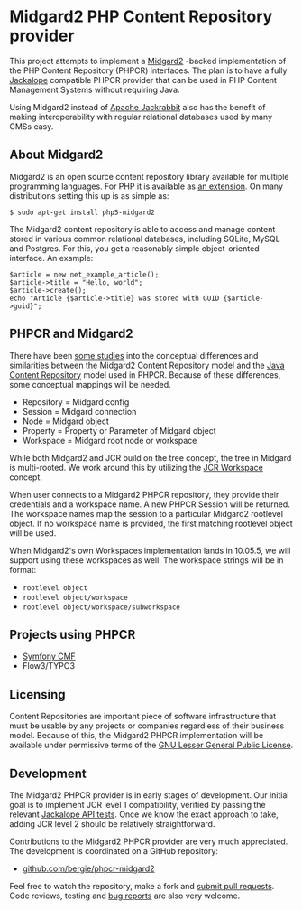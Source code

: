Midgard2 PHP Content Repository provider
========================================

This project attempts to implement a [Midgard2](http://midgard2.org/) -backed implementation of the PHP Content Repository (PHPCR) interfaces. The plan is to have a fully [Jackalope](http://jackalope.github.com/) compatible PHPCR provider that can be used in PHP Content Management Systems without requiring Java.

Using Midgard2 instead of [Apache Jackrabbit](http://jackrabbit.apache.org/) also has the benefit of making interoperability with regular relational databases used by many CMSs easy.

## About Midgard2

Midgard2 is an open source content repository library available for multiple programming languages. For PHP it is available as [an extension](https://github.com/midgardproject/midgard-php5). On many distributions setting this up is as simple as:

    $ sudo apt-get install php5-midgard2

The Midgard2 content repository is able to access and manage content stored in various common relational databases, including SQLite, MySQL and Postgres. For this, you get a reasonably simple object-oriented interface. An example:

    $article = new net_example_article();
    $article->title = "Hello, world";
    $article->create();
    echo "Article {$article->title} was stored with GUID {$article->guid}";

## PHPCR and Midgard2

There have been [some studies](http://bergie.iki.fi/blog/what_is_a_content_repository/) into the conceptual differences and similarities between the Midgard2 Content Repository model and the [Java Content Repository](http://en.wikipedia.org/wiki/Content_repository_API_for_Java) model used in PHPCR. Because of these differences, some conceptual mappings will be needed.

* Repository = Midgard config
* Session = Midgard connection
* Node = Midgard object
* Property = Property or Parameter of Midgard object
* Workspace = Midgard root node or workspace

While both Midgard2 and JCR build on the tree concept, the tree in Midgard is multi-rooted. We work around this by utilizing the [JCR Workspace](http://www.day.com/maven/jsr170/javadocs/jcr-1.0/javax/jcr/Workspace.html) concept.

When user connects to a Midgard2 PHPCR repository, they provide their credentials and a workspace name. A new PHPCR Session will be returned. The workspace names map the session to a particular Midgard2 rootlevel object. If no workspace name is provided, the first matching rootlevel object will be used.

When Midgard2's own Workspaces implementation lands in 10.05.5, we will support using these workspaces as well. The workspace strings will be in format:

* `rootlevel object`
* `rootlevel object/workspace`
* `rootlevel object/workspace/subworkspace`

## Projects using PHPCR

* [Symfony CMF](http://pooteeweet.org/blog/0/1912#m1912)
* Flow3/TYPO3

## Licensing

Content Repositories are important piece of software infrastructure that must be usable by any projects or companies regardless of their business model. Because of this, the Midgard2 PHPCR implementation will be available under permissive terms of the [GNU Lesser General Public License](http://www.gnu.org/licenses/lgpl-2.1.html).

## Development

The Midgard2 PHPCR provider is in early stages of development. Our initial goal is to implement JCR level 1 compatibility, verified by passing the relevant [Jackalope API tests](https://github.com/jackalope/jackalope-api-tests). Once we know the exact approach to take, adding JCR level 2 should be relatively straightforward.

Contributions to the Midgard2 PHPCR provider are very much appreciated. The development is coordinated on a GitHub repository:

* [github.com/bergie/phpcr-midgard2](https://github.com/bergie/phpcr-midgard2)

Feel free to watch the repository, make a fork and [submit pull requests](http://help.github.com/pull-requests/). Code reviews, testing and [bug reports](https://github.com/bergie/phpcr-midgard2/issues) are also very welcome.
